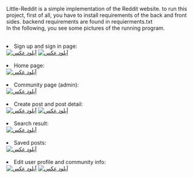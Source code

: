 Little-Reddit is a simple implementation of the Reddit website. to run this project, first of all, you have to install requirements of the back and front sides. backend requirements are found in requierments.txt
<br>
In the following, you see some pictures of the running program.
<br><br>
<li>Sign up and sign in page:</li>
<a href="https://uupload.ir/" target="_blank"><img src="https://s6.uupload.ir/files/signup_z9ys.png" border="0" alt="آپلود عکس" /></a>
<a href="https://uupload.ir/" target="_blank"><img src="https://s6.uupload.ir/files/login_rgld.png" border="0" alt="آپلود عکس" /></a>
<br><br>
<li>Home page:</li>
<a href="https://uupload.ir/" target="_blank"><img src="https://s6.uupload.ir/files/home_jtod.png" border="0" alt="آپلود عکس" /></a>
<br><br>
<li>Community page (admin):</li>
<a href="https://uupload.ir/" target="_blank"><img src="https://s6.uupload.ir/files/admin_9xw.png" border="0" alt="آپلود عکس" /></a>
<br><br>
<li>Create post and post detail:</li>
<a href="https://uupload.ir/" target="_blank"><img src="https://s6.uupload.ir/files/create_post_ead.png" border="0" alt="آپلود عکس" /></a>
<a href="https://uupload.ir/" target="_blank"><img src="https://s6.uupload.ir/files/post_detail_gog1.png" border="0" alt="آپلود عکس" /></a>
<br><br>
<li>Search result:</li>
<a href="https://uupload.ir/" target="_blank"><img src="https://s6.uupload.ir/files/search_8qus.png" border="0" alt="آپلود عکس" /></a>
<br><br>
<li>Saved posts:</li>
<a href="https://uupload.ir/" target="_blank"><img src="https://s6.uupload.ir/files/saved_ma0u.png" border="0" alt="آپلود عکس" /></a>
<br><br>
<li>Edit user profile and community info:</li>
<a href="https://uupload.ir/" target="_blank"><img src="https://s6.uupload.ir/files/setting_3lmg.png" border="0" alt="آپلود عکس" /></a>
<a href="https://uupload.ir/" target="_blank"><img src="https://s6.uupload.ir/files/screenshot_(1701)_y9o1.png" border="0" alt="آپلود عکس" /></a>
